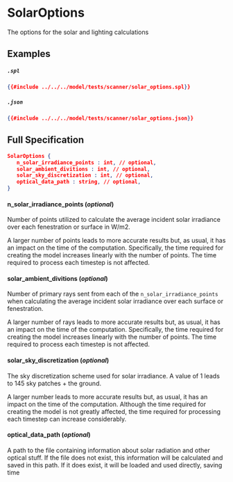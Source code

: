 # SolarOptions

The options for the solar and lighting calculations

## Examples
##### `.spl`
```json
{{#include ../../../model/tests/scanner/solar_options.spl}}
```
##### `.json`
```json
{{#include ../../../model/tests/scanner/solar_options.json}}
```


 ## Full Specification

```json
SolarOptions {
   n_solar_irradiance_points : int, // optional,
   solar_ambient_divitions : int, // optional,
   solar_sky_discretization : int, // optional,
   optical_data_path : string, // optional,
}
```



#### n_solar_irradiance_points (*optional*)

Number of points utilized to calculate the average incident solar
irradiance over each fenestration or surface in W/m2.

A larger number of points leads to more accurate results but, as usual,
it has an impact on the time of the computation. Specifically,
the time required for creating the model increases linearly with
the number of points. The time required to process each timestep
is not affected.        




#### solar_ambient_divitions (*optional*)

Number of primary rays sent from each of the `n_solar_irradiance_points`
when calculating the average incident solar irradiance over
each surface or fenestration.

A larger number of rays leads to more accurate results but, as usual,
it has an impact on the time of the computation. Specifically,
the time required for creating the model increases linearly with
the number of points. The time required to process each timestep
is not affected.




#### solar_sky_discretization (*optional*)

The sky discretization scheme used for solar irradiance. A value
of 1 leads to 145 sky patches + the ground.

A larger number leads to more accurate results but, as usual,
it has an impact on the time of the computation. Although
the time required for creating the model is not greatly affected,
the time required for processing each timestep can increase considerably.    




#### optical_data_path (*optional*)

A path to the file containing information about solar radiation and other
optical stuff. If the file does not exist, this information will be calculated
and saved in this path. If it does exist, it will be loaded and used directly,
saving time    




